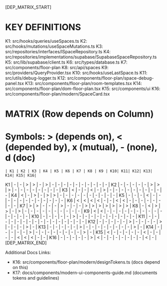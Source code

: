 [DEP_MATRIX_START]
# KEY DEFINITIONS
K1: src/hooks/queries/useSpaces.ts
K2: src/hooks/mutations/useSpaceMutations.ts
K3: src/repositories/interfaces/ISpaceRepository.ts
K4: src/repositories/implementations/supabase/SupabaseSpaceRepository.ts
K5: src/lib/supabase/client.ts
K6: src/types/database.ts
K7: src/components/floor-plan
K8: src/api/spaces
K9: src/providers/QueryProvider.tsx
K10: src/hooks/useLastSpace.ts
K11: src/utils/debug-logger.ts
K12: src/components/floor-plan/space-debug-panel.tsx
K13: src/components/floor-plan/room-templates.tsx
K14: src/components/floor-plan/dom-floor-plan.tsx
K15: src/components/ui
K16: src/components/floor-plan/modern/SpaceCard.tsx

# MATRIX (Row depends on Column)
# Symbols: > (depends on), < (depended by), x (mutual), - (none), d (doc)
    | K1 | K2 | K3 | K4 | K5 | K6 | K7 | K8 | K9 | K10| K11| K12| K13| K14| K15| K16|
K1  | -  | -  | >  | >  | -  | >  | -  | -  | -  | -  | -  | -  | -  | -  | -  | -  |
K2  | -  | -  | -  | -  | -  | >  | >  | >  | -  | -  | -  | -  | -  | -  | -  | -  |
K3  | <  | -  | -  | <  | -  | >  | -  | -  | -  | -  | -  | -  | -  | -  | -  | -  |
K4  | <  | -  | >  | -  | >  | >  | -  | -  | -  | -  | -  | -  | -  | -  | -  | -  |
K5  | -  | -  | -  | <  | -  | -  | -  | -  | -  | -  | -  | -  | -  | -  | -  | -  |
K6  | <  | <  | <  | <  | -  | -  | <  | <  | -  | -  | -  | -  | -  | -  | -  | -  |
K7  | >  | >  | -  | -  | -  | >  | -  | -  | -  | >  | >  | >  | >  | >  | >  | >  |
K8  | -  | <  | >  | >  | -  | >  | -  | -  | -  | -  | -  | -  | -  | -  | -  | -  |
K9  | <  | <  | -  | -  | -  | -  | -  | -  | -  | -  | -  | -  | -  | -  | -  | -  |
K10 | -  | -  | -  | -  | -  | >  | -  | -  | -  | -  | -  | -  | -  | -  | -  | -  |
K11 | -  | -  | -  | -  | -  | -  | -  | -  | -  | -  | -  | -  | -  | -  | -  | -  |
K12 | -  | -  | -  | -  | -  | >  | -  | -  | -  | -  | >  | -  | -  | -  | >  | -  |
K13 | -  | -  | -  | -  | -  | >  | -  | -  | -  | -  | -  | -  | -  | -  | >  | -  |
K14 | -  | -  | -  | -  | -  | >  | -  | -  | -  | -  | -  | -  | -  | -  | >  | -  |
K15 | <  | -  | -  | -  | -  | -  | <  | -  | -  | -  | -  | <  | <  | <  | -  | -  |
K16 | -  | -  | -  | -  | -  | >  | <  | -  | -  | -  | -  | -  | -  | -  | <  | -  |
[DEP_MATRIX_END]

Additional Docs Links:
- K16: src/components/floor-plan/modern/designTokens.ts (docs depend on this)
- K17: docs/components/modern-ui-components-guide.md (documents tokens and guidelines)
